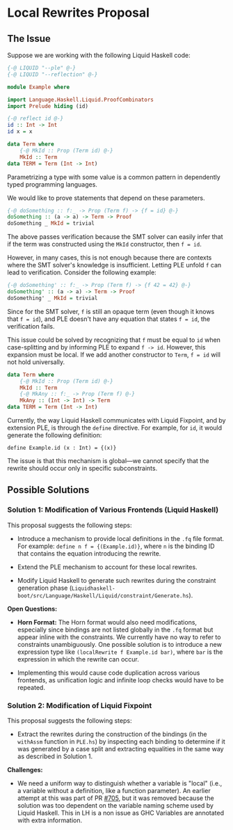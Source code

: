 # Local Rewrites Proposal

## The Issue

Suppose we are working with the following Liquid Haskell code:

```haskell
{-@ LIQUID "--ple" @-}
{-@ LIQUID "--reflection" @-}

module Example where

import Language.Haskell.Liquid.ProofCombinators
import Prelude hiding (id)

{-@ reflect id @-}
id :: Int -> Int
id x = x

data Term where
    {-@ MkId :: Prop (Term id) @-}
    MkId :: Term
data TERM = Term (Int -> Int)
```

Parametrizing a type with some value is a common pattern in dependently typed
programming languages.

We would like to prove statements that depend on these parameters.

```haskell
{-@ doSomething :: f:_ -> Prop (Term f) -> {f = id} @-}
doSomething :: (a -> a) -> Term -> Proof
doSomething _ MkId = trivial
```

The above passes verification because the SMT solver can easily infer that if
the term was constructed using the `MkId` constructor, then `f = id`.

However, in many cases, this is not enough because there are contexts where the
SMT solver's knowledge is insufficient. Letting PLE unfold `f` can lead to
verification. Consider the following example:

```haskell
{-@ doSomething' :: f:_ -> Prop (Term f) -> {f 42 = 42} @-}
doSomething' :: (a -> a) -> Term -> Proof
doSomething' _ MkId = trivial
```

Since for the SMT solver, `f` is still an opaque term (even though it knows that
`f = id`), and PLE doesn't have any equation that states `f = id`, the
verification fails.

This issue could be solved by recognizing that `f` must be equal to `id` when
case-splitting and by informing PLE to expand `f -> id`. However, this expansion
must be local. If we add another constructor to `Term`, `f = id` will not hold
universally.

```haskell
data Term where
    {-@ MkId :: Prop (Term id) @-}
    MkId :: Term
    {-@ MkAny :: f:_ -> Prop (Term f) @-}
    MkAny :: (Int -> Int) -> Term
data TERM = Term (Int -> Int)
```

Currently, the way Liquid Haskell communicates with Liquid Fixpoint, and by
extension PLE, is through the `define` directive. For example, for `id`, it
would generate the following definition:

```fq
define Example.id (x : Int) = {(x)}
```

The issue is that this mechanism is global—we cannot specify that the rewrite
should occur only in specific subconstraints.

## Possible Solutions

### Solution 1: Modification of Various Frontends (Liquid Haskell)

This proposal suggests the following steps:

- Introduce a mechanism to provide local definitions in the `.fq` file format.
  For example: `define n f = {(Example.id)}`, where `n` is the binding ID that
  contains the equation introducing the rewrite.
  
- Extend the PLE mechanism to account for these local rewrites.
  
- Modify Liquid Haskell to generate such rewrites during the constraint
  generation phase
  (`Liquidhaskell-boot/src/Language/Haskell/Liquid/constraint/Generate.hs`).

**Open Questions:**

- **Horn Format:** The Horn format would also need modifications, especially
  since bindings are not listed globally in the `.fq` format but appear inline
  with the constraints. We currently have no way to refer to constraints
  unambiguously. One possible solution is to introduce a new expression type
  like `(localRewrite f Example.id bar)`, where `bar` is the expression in which
  the rewrite can occur.

- Implementing this would cause code duplication across various frontends, as
  unification logic and infinite loop checks would have to be repeated.

### Solution 2: Modification of Liquid Fixpoint

This proposal suggests the following steps:

- Extract the rewrites during the construction of the bindings (in the
  `withAssm` function in `PLE.hs`) by inspecting each binding to determine if it
  was generated by a case split and extracting equalities in the same way as
  described in Solution 1.

**Challenges:**

- We need a uniform way to distinguish whether a variable is "local" (i.e., a
  variable without a definition, like a function parameter). An earlier attempt
  at this was part of PR 
  [#705](https://github.com/ucsd-progsys/liquid-fixpoint/pull/705), but it was 
  removed because the solution was too dependent on the variable naming scheme
  used by Liquid Haskell. This in LH is a non issue as GHC Variables are 
  annotated with extra information.
